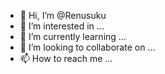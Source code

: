 - 👋 Hi, I’m @Renusuku
- 👀 I’m interested in ...
- 🌱 I’m currently learning ...
- 💞️ I’m looking to collaborate on ...
- 📫 How to reach me ...

<!---
Renusuku/Renusuku is a ✨ special ✨ repository because its `README.md` (this file) appears on your GitHub profile.
You can click the Preview link to take a look at your changes.
--->
